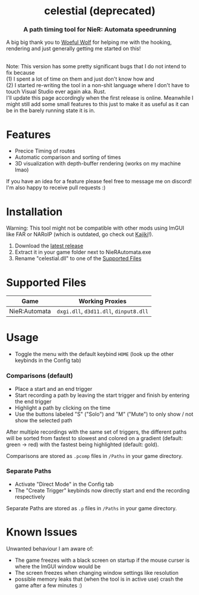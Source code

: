 <h1 align="center"> celestial (deprecated) </h1>
<h3 align="center">A path timing tool for NieR: Automata speedrunning</h3>

A big big thank you to [Woeful Wolf](https://github.com/WoefulWolf/) for helping me with the hooking, rendering and just generally getting me started on this!

\
Note: This version has some pretty significant bugs that I do not intend to fix because \
(1) I spent a lot of time on them and just don't know how and \
(2) I started re-writing the tool in a non-shit language where I don't have to touch Visual Studio ever again aka. Rust. \
I'll update this page accordingly when the first release is online. Meanwhile I might still add some small features to this just to make it as useful as it can be in the barely running state it is in.

# Features
- Precice Timing of routes
- Automatic comparison and sorting of times
- 3D visualization with depth-buffer rendering (works on my machine lmao)

If you have an idea for a feature please feel free to message me on discord!\
I'm also happy to receive pull requests :)

# Installation
Warning: This tool might not be compatible with other mods using ImGUI like FAR or NARoIP (which is outdated, go check out [Kajiki](https://github.com/WoefulWolf/kajiki-mod)!).
1. Download the [latest release](https://github.com/Hellbufl/celestial/releases)
2. Extract it in your game folder next to NieRAutomata.exe
3. Rename "celestial.dll" to one of the [Supported Files](#supported-files)

# Supported Files
| Game          | Working Proxies                           |
| ---           | ---                                       |
| NieR:Automata | `dxgi.dll`, `d3d11.dll`, `dinput8.dll`    |

# Usage
- Toggle the menu with the default keybind `HOME` (look up the other keybinds in the Config tab)

### Comparisons (default)
- Place a start and an end trigger
- Start recording a path by leaving the start trigger and finish by entering the end trigger
- Highlight a path by clicking on the time
- Use the buttons labeled "S" ("Solo") and "M" ("Mute") to only show / not show the selected path


After multiple recordings with the same set of triggers, the different paths will be sorted from fastest to slowest and colored on a gradient (default: green -> red) with the fastest being highlighted (default: gold).

Comparisons are stored as `.pcomp` files in `/Paths` in your game directory.

### Separate Paths
- Activate "Direct Mode" in the Config tab
- The "Create Trigger" keybinds now directly start and end the recording respectively

Separate Paths are stored as `.p` files in `/Paths` in your game directory.

# Known Issues
Unwanted behaviour I am aware of:
- The game freezes with a black screen on startup if the mouse curser is where the ImGUI window would be
- The screen freezes when changing window settings like resolution
- possible memory leaks that (when the tool is in active use) crash the game after a few minutes :)
